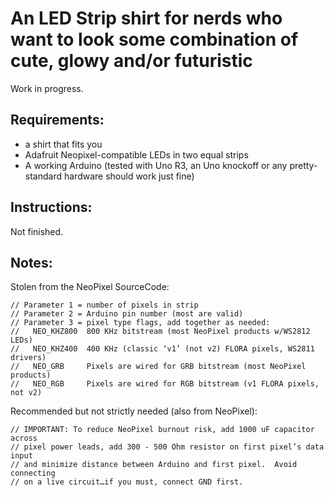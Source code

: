 # An LED Strip shirt for nerds who want to look some combination of cute, glowy and/or futuristic
Work in progress.


## Requirements:
- a shirt that fits you
- Adafruit Neopixel-compatible LEDs in two equal strips
- A working Arduino (tested with Uno R3, an Uno knockoff or any pretty-standard hardware should work just fine)
## Instructions:
Not finished.
## Notes:
Stolen from the NeoPixel SourceCode:
```
// Parameter 1 = number of pixels in strip
// Parameter 2 = Arduino pin number (most are valid)
// Parameter 3 = pixel type flags, add together as needed:
//   NEO_KHZ800  800 KHz bitstream (most NeoPixel products w/WS2812 LEDs)
//   NEO_KHZ400  400 KHz (classic ‘v1’ (not v2) FLORA pixels, WS2811 drivers)
//   NEO_GRB     Pixels are wired for GRB bitstream (most NeoPixel products)
//   NEO_RGB     Pixels are wired for RGB bitstream (v1 FLORA pixels, not v2)
```

Recommended but not strictly needed (also from NeoPixel):
```
// IMPORTANT: To reduce NeoPixel burnout risk, add 1000 uF capacitor across
// pixel power leads, add 300 - 500 Ohm resistor on first pixel’s data input
// and minimize distance between Arduino and first pixel.  Avoid connecting
// on a live circuit…if you must, connect GND first.
```